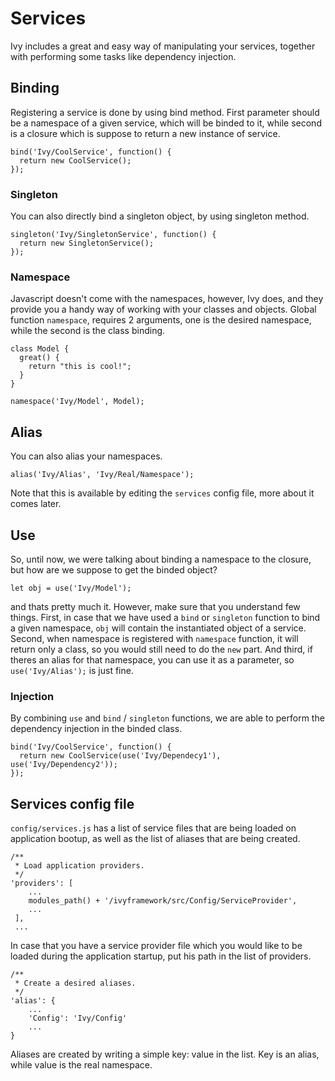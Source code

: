 # Services

Ivy includes a great and easy way of manipulating your services, together with performing some tasks like dependency injection.

## Binding

Registering a service is done by using bind method.
First parameter should be a namespace of a given service, which will be binded to it, while second is a closure which is suppose to return a new instance of service.

```
bind('Ivy/CoolService', function() {
  return new CoolService();
});
```

### Singleton

You can also directly bind a singleton object, by using singleton method.

```
singleton('Ivy/SingletonService', function() {
  return new SingletonService();
});
```

### Namespace

Javascript doesn't come with the namespaces, however, Ivy does, and they provide you a handy way of working with your classes and objects.
Global function `namespace`, requires 2 arguments, one is the desired namespace, while the second is the class binding.

```
class Model {
  great() {
    return "this is cool!";
  }
}

namespace('Ivy/Model', Model);
```

## Alias

You can also alias your namespaces.

```
alias('Ivy/Alias', 'Ivy/Real/Namespace');
```

Note that this is available by editing the `services` config file, more about it comes later.

## Use

So, until now, we were talking about binding a namespace to the closure, but how are we suppose to get the binded object?

```
let obj = use('Ivy/Model');
```

and thats pretty much it. However, make sure that you understand few things.
First, in case that we have used a `bind` or `singleton` function to bind a given namespace, `obj` will contain the instantiated object of a service.
Second, when namespace is registered with `namespace` function, it will return only a class, so you would still need to do the `new` part.
And third, if theres an alias for that namespace, you can use it as a parameter, so `use('Ivy/Alias');` is just fine.

### Injection

By combining `use` and `bind` / `singleton` functions, we are able to perform the dependency injection in the binded class.

```
bind('Ivy/CoolService', function() {
  return new CoolService(use('Ivy/Dependecy1'), use('Ivy/Dependency2'));
});
```


## Services config file

`config/services.js` has a list of service files that are being loaded on application bootup, as well as the list of aliases that are being created.

```
/**
 * Load application providers.
 */
'providers': [
    ...
    modules_path() + '/ivyframework/src/Config/ServiceProvider',
    ...
 ],
 ...
```

In case that you have a service provider file which you would like to be loaded during the application startup, put his path in the list of providers.

```
/**
 * Create a desired aliases.
 */
'alias': {
    ...
    'Config': 'Ivy/Config'
    ...
}
```

Aliases are created by writing a simple key: value in the list. Key is an alias, while value is the real namespace.
